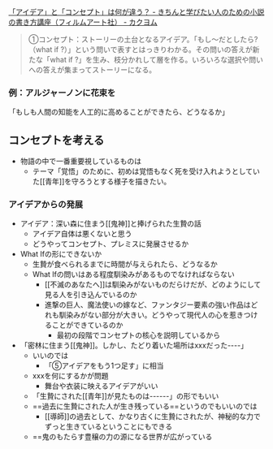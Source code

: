 [「アイデア」と「コンセプト」は何が違う？ - きちんと学びたい人のための小説の書き方講座（フィルムアート社） - カクヨム](https://kakuyomu.jp/works/1177354055193794270/episodes/16816700426693013456)
>①コンセプト：ストーリーの土台となるアイデア。「もし〜だとしたら?（what if ?）」という問いで表すとはっきりわかる。その問いの答えが新たな「what if ?」を生み、枝分かれして層を作る。いろいろな選択や問いへの答えが集まってストーリーになる。

### 例：アルジャーノンに花束を
「もしも人間の知能を人工的に高めることができたら、どうなるか」
## コンセプトを考える
- 物語の中で一番重要視しているものは
	- テーマ「覚悟」のために、初めは覚悟もなく死を受け入れようとしていた[[青年]]を守ろうとする様子を描きたい。

### アイデアからの発展
- アイデア：深い森に住まう[[鬼神]]と捧げられた生贄の話
	- アイデア自体は悪くないと思う
	- どうやってコンセプト、プレミスに発展させるか
- What Ifの形にできないか
	- 生贄が食べられるまでに時間が与えられたら、どうなるか
	- What  Ifの問いはある程度馴染みがあるものでなければならない
		- [[不滅のあなたへ]]は馴染みがないものだらけだが、どのようにして見る人を引き込んでいるのか
		- 進撃の巨人、魔法使いの嫁など、ファンタジー要素の強い作品はどれも馴染みがない部分が大きい。どうやって現代人の心を惹きつけることができているのか
			- 最初の段階でコンセプトの核心を説明しているから
- 「密林に住まう[[鬼神]]。しかし、たどり着いた場所はxxxだった----」
	- いいのでは
		- 「⑤アイデアをもう1つ足す」に相当
	- xxxを何にするかが問題
		- 舞台や衣装に映えるアイデアがいい
	- 「生贄にされた[[青年]]が見たものは------」の形でもいい
	- ==過去に生贄にされた人が生き残っている==というのでもいいのでは
		- [[導師]]の過去として、かなり古くに生贄にされたが、神秘的な力でずっと生きているということにもできる
	- ==鬼のもたらす豊穣の力の源になる世界が広がっている
